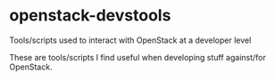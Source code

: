# openstack-devstools
Tools/scripts used to interact with OpenStack at a developer level

These are tools/scripts I find useful when developing stuff against/for OpenStack.
